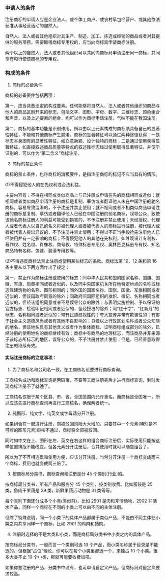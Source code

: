### 申请人的条件

注册商标的申请人应是企业法人、或个体工商户、或农村承包经营户、或其他依法获准从事经营活动的自然人。

自然人、法人或者其他组织对其生产、制造、加工、拣选或经销的商品或者对其提供的服务项目，需要取得商标专用权的，应当向商标局申请商标注册。

两个以上的自然人、法人或者其他组织可以共同向商标局申请注册同一商标，共同享有和行使该商标的专用权。

### 构成的条件

1. 商标的必备条件

商标的必备要件包括两项：

第一，应当具备法定的构成要素。任何能够将自然人、法人或者其他组织的商品与他人的商品区别开来的标志，包括文字、图形、字母、数字、三维标志、颜色组合和声音，以及上述要素的组合，均可以作为商标申请注册。气味不能在我国注册。

第二，商标的基本功能是识别作用，所以由以上元素构成的商标须具备自己的显著性特征，不能和其他商标产生混淆。商标的显著特征可以通过两种途径获得：一是标志本身固有的显著性特征，如立意新颖、设计独特的商标；二是通过使用获得显著特征，如直接叙述商品质量等特点的叙述性标志经过使用取得显著特征，并便于识别的，可以作为“第二含义”商标注册。

2. 商标的禁止条件

商标的禁止条件，也称商标的消极要件，是指注册商标的标记不应当具有的情形。

(1)不得侵犯他人的在先权利或合法利益。

主要内容有：不得在相同或类似商品上与已注册或申请在先的商标相同或近似；就相同或者类似商品申请注册的商标是复制、摹仿或者翻译他人未在中国注册的驰名商标，容易导致混淆的，不予注册并禁止使用；就不相同或者不相类似商品申请注册的商标是复制、摹仿或者翻译他人已经在中国注册的驰名商标，误导公众，致使该驰名商标注册人的利益可能受到损害的，不予注册并禁止使用；未经授权，代理人或者代表人以自己的名义将被代理人或者被代表人的商标进行注册，被代理人或者被代表人提出异议的，不予注册并禁止使用；不得以不正当手段抢先注册他人已经使用并有一定影响的商标；不得侵犯他人的其他在先权利，如外观设计专利权、著作权、姓名权、肖像权、商号权、特殊标志专用权、奥林匹克标志专有权、知名商品特有名称、包装、装潢专用权等。

(2)不得违反商标法禁止注册或使用某些标志的条款。商标法第 10、12 条和第 16 条主要从以下两方面作出了规定：

第一，禁止作为商标注册或使用的标志：同中华人民共和国的国家名称、国旗、国徽、军旗、勋章相同或者近似的，以及同中央国家机关所在地特定地点的名称或标志性建筑物的名称、图形相同的；同外国的国家名称、国旗、国徽、军旗相同或者近似的，但该国政府同意的除外；同政府间国际组织的旗帜、徽记、名称相同或者近似的，但经该组织同意或者不易误导公众的除外；与表明实施控制、予以保证的官方标志、检验印记相同或者近似的，但经授权的除外；同“红十字”、“红新月”的标志、名称相同或者近似的；带有民族歧视性的；夸大宣传并带有欺骗性的；有害于社会主义道德风尚或者有其他不良影响的；县级以上行政区划名称或者公众知晓的地名，但该地名具有其他含义或者作为集体商标、证明商标组成部分的除外，已经注册的使用地名的商标继续有效；商标中有商品的地理标志，而该商品并非来源于该标志所标示的地区，误导公众的，不予注册并禁止使用；但是，已经善意取得注册的继续有效。

#### 实际注册商标的注意事项：

1. 为了商标名和公司名一致，在工商核名前要进行商标查询。

工商核名成功和商标查询是两码事，不要等工商注册完后才进行商标查询，到时发现商标注册不了就晚了。

工商核名仅限于某个区县、市、省，全国范围内允许重名，而商标是全国唯一，所以应该先进行商标查询再进行工商核名，确保两者统一。

2. 纯图形、纯文字、纯英文或字母请分开注册。

如果组合在一起进行注册，则被驳回风险大大增加，只要其中一个元素(特别是不可控的图形元素)审核不通过，商标将全部被驳回。

同时如中文在上、图形在左、英文在右这样的组合商标注册后，实际使用只能按这样位置排版不能改变。但各元素分开注册后，合并使用时就可以随意组合了。

所以为了不互相连累和使用方便，应该分开注册。当然分开注册一个商标变成两三个商标，费用也就变成两三倍了。

3. 按商标局分类书，商标查询和注册是分 45 个类别(行业)的。

按商标局分类书，所有产品和服务分 45 个类别，按类别收费。比如服装是 25 类，鱼肉干果蔬是 29 类，新鲜果蔬活动物是 31 类等等。

每个类别下面还分成多个小类(类似群)，比如 2901 是肉和非活动物，2902 非活水产品，同样一个商标在不同的小类上可以由不同的主体注册。

但除了特殊说明，同一个小类下的具体产品都属于类似产品，不能由不同主体在小类之内共享同样一个商标，比如 2901 的鸡肉和猪肉。

4. 注册时选择的不是大类和小类，而是商标局分类书中小类之内的具体产品。

按商标局分类书，一般而言一个类别可选 10 个产品，而小类名称属于目录是不能选的。但根据“占位”理论，你可以在每个小类里都选一个，来独占 10 个小类。很多大类不止 10 个小类，那就可能要收费加项。

如果你想注册的产品，分类书中没有，也可申请自定义产品，但商标局对自定义要求较高。